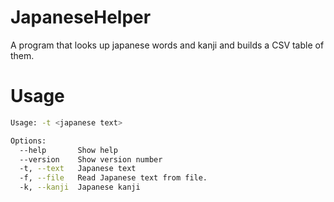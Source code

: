 # JapaneseHelper
A program that looks up japanese words and kanji and builds a CSV table of them.

# Usage 
```bash
Usage: -t <japanese text>

Options:
  --help       Show help                                               [boolean]
  --version    Show version number                                     [boolean]
  -t, --text   Japanese text                                            [string]
  -f, --file   Read Japanese text from file.                            [string]
  -k, --kanji  Japanese kanji                                           [string]
```

